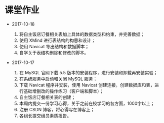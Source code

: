 # 课堂作业

* 2017-10-18
  1. 将自主饭店订餐相关表加上具体的数据类型和约束，并完善数据；
  2. 使用 XMind 进行表结构的构思和设计；
  3. 使用 Navicat 导出结构和数据脚本；
  4. 自学关于表结构删除和修改的脚本。

* 2017-10-17
  1. 在 MySQL 官网下载 5.5 版本的安装程序，进行安装和卸载再安装实验；
  2. 在系统服务中启动和关闭 MySQL 服务；
  3. 下载 Navicat 程序并安装，使用 Navicat 创建连接，创建数据库和表，进行基础增删改的操作练习（客户端和脚本）；
  4. 自主饭店订餐相关表的创建；
  5. 本周内提交一份学习心得，关于之前在校学习的各方面，1000字以上；
  6. 注册 CSDN 博客，将心得写在博客上；
  7. 各组长提交组员素质报告。



